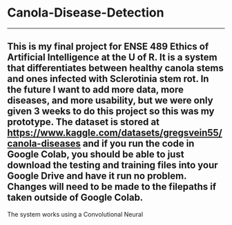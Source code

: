 # Canola-Disease-Detection
---
This is my final project for ENSE 489 Ethics of Artificial Intelligence at the U of R. It is a system that differentiates between healthy canola stems and ones infected with Sclerotinia stem rot. In the future I want to add more data, more diseases, and more usability, but we were only given 3 weeks to do this project so this was my prototype. The dataset is stored at https://www.kaggle.com/datasets/gregsvein55/canola-diseases and if you run the code in Google Colab, you should be able to just download the testing and training files into your Google Drive and have it run no problem. Changes will need to be made to the filepaths if taken outside of Google Colab. 
---
The system works using a Convolutional Neural 
